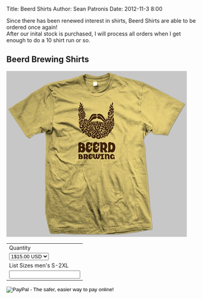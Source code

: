 Title: Beerd Shirts
Author: Sean Patronis
Date: 2012-11-3 8:00

Since there has been renewed interest in shirts, 
Beerd Shirts are able to be ordered once again!  
After our inital stock is purchased, I will process all orders when I get enough to do a 10 shirt run or so.  

## Beerd Brewing Shirts

<img src="shirts/Beerd-Brewing-Mock-up-small.jpg"/>

	
<form action="https://www.paypal.com/cgi-bin/webscr" method="post">
<input type="hidden" name="cmd" value="_s-xclick">
<input type="hidden" name="hosted_button_id" value="NZ73P6AUPQ56W">
<table>
<tr><td><input type="hidden" name="on0" value="Quantity">Quantity</td></tr><tr><td><select name="os0">
	<option value="1">1$15.00 USD</option>
	<option value="2">2$28.00 USD</option>
	<option value="3">3$40.00 USD</option>
	<option value="4">4$50.00 USD</option>
</select> </td></tr>
<tr><td><input type="hidden" name="on1" value="List Sizes men's S-2XL">List Sizes men's S-2XL</td></tr><tr><td><input type="text" name="os1" maxlength="200"></td></tr>
</table>
<input type="hidden" name="currency_code" value="USD">
<input type="image" src="https://www.paypalobjects.com/en_US/i/btn/btn_buynowCC_LG.gif" border="0" name="submit" alt="PayPal - The safer, easier way to pay online!">
<img alt="" border="0" src="https://www.paypalobjects.com/en_US/i/scr/pixel.gif" width="1" height="1">
</form>

		



